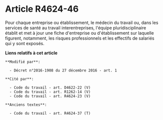 # Article R4624-46

Pour chaque entreprise ou établissement, le médecin du travail ou, dans les services de santé au travail interentreprises,
l'équipe pluridisciplinaire établit et met à jour une fiche d'entreprise ou d'établissement sur laquelle figurent, notamment,
les risques professionnels et les effectifs de salariés qui y sont exposés.

**Liens relatifs à cet article**

	**Modifié par**:

	  - Décret n°2016-1908 du 27 décembre 2016 - art. 1

	**Cité par**:

	  - Code du travail - art. D4622-22 (V)
	  - Code du travail - art. R1262-14 (V)
	  - Code du travail - art. R4624-23 (V)

	**Anciens textes**:

	  - Code du travail - art. R4624-37 (T)
